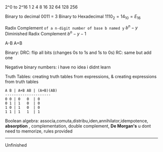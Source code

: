2^0 to 2^16
1 2 4 8 16 32 64 128 256

Binary to decimal
0011 = 3
Binary to Hexadecimal
$1110_{2} = 14_{10} = E_{16}$

Radix Complement `of a n-digit number of base b named y`
$b^n-y$
Diminished Radix Complement
$b^n-y-1$

A-B
A+B

Binary: DRC: flip all bits (changes 0s to 1s and 1s to 0s)
RC: same but add one

Negative binary numbers: i have no idea i didnt learn

Truth Tables: creating truth tables from expressions, & creating expressions from truth tables
```
A B | A+B AB | (A+B)(AB)
---------------------
0 0 | 0   0  | 0
0 1 | 1   0  | 0
1 0 | 1   0  | 0
1 1 | 1   1  | 1
```

Boolean algebra: associa,comuta,distribu,iden,annihilator,idempotence, **absorption** , complementation, double complement, **De Morgan's**
	u dont need to memorize, rules provided

---
Unfinished